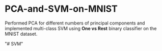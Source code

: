 # PCA-and-SVM-on-MNIST
Performed PCA for different numbers of principal components and implemented multi-class SVM using <b>One vs Rest</b> binary classifier on the MNIST dataset.

"# SVM" 
